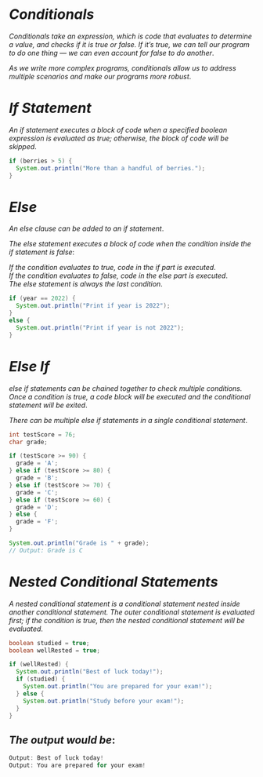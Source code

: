 # ***Conditionals***

*Conditionals take an expression, which is code that evaluates to determine a value, and checks if it is true or false. If it’s true, we can tell our program to do one thing — we can even account for false to do another*.

*As we write more complex programs, conditionals allow us to address multiple scenarios and make our programs more robust*.

# ***If Statement***
*An if statement executes a block of code when a specified boolean expression is evaluated as true; otherwise, the block of code will be skipped*.
```java
if (berries > 5) {
  System.out.println("More than a handful of berries.");
}
```
# ***Else***
*An else clause can be added to an if statement*.

*The else statement executes a block of code when the condition inside the if statement is false*:

*If the condition evaluates to true, code in the if part is executed*.\
*If the condition evaluates to false, code in the else part is executed*.\
*The else statement is always the last condition*.
```java
if (year == 2022) {
  System.out.println("Print if year is 2022");
}
else {
  System.out.println("Print if year is not 2022");
}
```
# ***Else If***
*else if statements can be chained together to check multiple conditions. Once a condition is true, a code block will be executed and the conditional statement will be exited*.

*There can be multiple else if statements in a single conditional statement*.
```java
int testScore = 76;
char grade;

if (testScore >= 90) {
  grade = 'A';
} else if (testScore >= 80) {
  grade = 'B';
} else if (testScore >= 70) {
  grade = 'C';
} else if (testScore >= 60) {
  grade = 'D';
} else {
  grade = 'F';
}

System.out.println("Grade is " + grade);
// Output: Grade is C
```
# ***Nested Conditional Statements***
*A nested conditional statement is a conditional statement nested inside another conditional statement. The outer conditional statement is evaluated first; if the condition is true, then the nested conditional statement will be evaluated*.
```java
boolean studied = true;
boolean wellRested = true;

if (wellRested) {
  System.out.println("Best of luck today!");
  if (studied) {
    System.out.println("You are prepared for your exam!");
  } else {
    System.out.println("Study before your exam!");
  }
}
```
## ***The output would be***:
```java
Output: Best of luck today!
Output: You are prepared for your exam!
```
